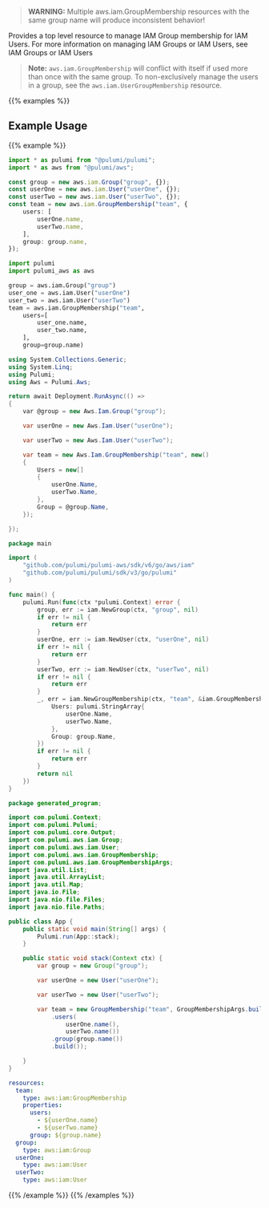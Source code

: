 > **WARNING:** Multiple aws.iam.GroupMembership resources with the same group name will produce inconsistent behavior!

Provides a top level resource to manage IAM Group membership for IAM Users. For
more information on managing IAM Groups or IAM Users, see IAM Groups or
IAM Users

> **Note:** `aws.iam.GroupMembership` will conflict with itself if used more than once with the same group. To non-exclusively manage the users in a group, see the
`aws.iam.UserGroupMembership` resource.

{{% examples %}}
## Example Usage
{{% example %}}

```typescript
import * as pulumi from "@pulumi/pulumi";
import * as aws from "@pulumi/aws";

const group = new aws.iam.Group("group", {});
const userOne = new aws.iam.User("userOne", {});
const userTwo = new aws.iam.User("userTwo", {});
const team = new aws.iam.GroupMembership("team", {
    users: [
        userOne.name,
        userTwo.name,
    ],
    group: group.name,
});
```
```python
import pulumi
import pulumi_aws as aws

group = aws.iam.Group("group")
user_one = aws.iam.User("userOne")
user_two = aws.iam.User("userTwo")
team = aws.iam.GroupMembership("team",
    users=[
        user_one.name,
        user_two.name,
    ],
    group=group.name)
```
```csharp
using System.Collections.Generic;
using System.Linq;
using Pulumi;
using Aws = Pulumi.Aws;

return await Deployment.RunAsync(() => 
{
    var @group = new Aws.Iam.Group("group");

    var userOne = new Aws.Iam.User("userOne");

    var userTwo = new Aws.Iam.User("userTwo");

    var team = new Aws.Iam.GroupMembership("team", new()
    {
        Users = new[]
        {
            userOne.Name,
            userTwo.Name,
        },
        Group = @group.Name,
    });

});
```
```go
package main

import (
	"github.com/pulumi/pulumi-aws/sdk/v6/go/aws/iam"
	"github.com/pulumi/pulumi/sdk/v3/go/pulumi"
)

func main() {
	pulumi.Run(func(ctx *pulumi.Context) error {
		group, err := iam.NewGroup(ctx, "group", nil)
		if err != nil {
			return err
		}
		userOne, err := iam.NewUser(ctx, "userOne", nil)
		if err != nil {
			return err
		}
		userTwo, err := iam.NewUser(ctx, "userTwo", nil)
		if err != nil {
			return err
		}
		_, err = iam.NewGroupMembership(ctx, "team", &iam.GroupMembershipArgs{
			Users: pulumi.StringArray{
				userOne.Name,
				userTwo.Name,
			},
			Group: group.Name,
		})
		if err != nil {
			return err
		}
		return nil
	})
}
```
```java
package generated_program;

import com.pulumi.Context;
import com.pulumi.Pulumi;
import com.pulumi.core.Output;
import com.pulumi.aws.iam.Group;
import com.pulumi.aws.iam.User;
import com.pulumi.aws.iam.GroupMembership;
import com.pulumi.aws.iam.GroupMembershipArgs;
import java.util.List;
import java.util.ArrayList;
import java.util.Map;
import java.io.File;
import java.nio.file.Files;
import java.nio.file.Paths;

public class App {
    public static void main(String[] args) {
        Pulumi.run(App::stack);
    }

    public static void stack(Context ctx) {
        var group = new Group("group");

        var userOne = new User("userOne");

        var userTwo = new User("userTwo");

        var team = new GroupMembership("team", GroupMembershipArgs.builder()        
            .users(            
                userOne.name(),
                userTwo.name())
            .group(group.name())
            .build());

    }
}
```
```yaml
resources:
  team:
    type: aws:iam:GroupMembership
    properties:
      users:
        - ${userOne.name}
        - ${userTwo.name}
      group: ${group.name}
  group:
    type: aws:iam:Group
  userOne:
    type: aws:iam:User
  userTwo:
    type: aws:iam:User
```
{{% /example %}}
{{% /examples %}}